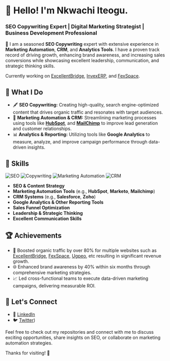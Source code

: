 # 👋 Hello! I'm Nkwachi Iteogu.

### SEO Copywriting Expert | Digital Marketing Strategist | Business Development Professional

🌟 I am a seasoned **SEO Copywriting** expert with extensive experience in **Marketing Automation**, **CRM**, and **Analytics Tools**. I have a proven track record of driving growth, enhancing brand awareness, and increasing sales conversions while showcasing excellent leadership, communication, and strategic thinking skills.

Currently working on [ExcellentBridge](https://excellentbridge.com), [InvexERP](https://invexerp.com), and [FexSpace](https://fexspace.com).

## 🔧 What I Do

- 🖋️ **SEO Copywriting:** Creating high-quality, search engine-optimized content that drives organic traffic and resonates with target audiences.
- 🤖 **Marketing Automation & CRM:** Streamlining marketing processes using tools like **[HubSpot](https://www.hubspot.com)**, and **[MailChimp](https://mailchimp.com/)** to improve lead generation and customer relationships.
- 📊 **Analytics & Reporting:** Utilizing tools like **Google Analytics** to measure, analyze, and improve campaign performance through data-driven insights.

## 💼 Skills

![SEO](https://img.shields.io/badge/SEO-Expert-brightgreen) ![Copywriting](https://img.shields.io/badge/Copywriting-Specialist-blue) ![Marketing Automation](https://img.shields.io/badge/Marketing%20Automation-Expert-orange) ![CRM](https://img.shields.io/badge/CRM-Professional-lightgrey)

- **SEO & Content Strategy**
- **Marketing Automation Tools** (e.g., **HubSpot**, **Marketo**, **Mailchimp**)
- **CRM Systems** (e.g., **Salesforce**, **Zoho**)
- **Google Analytics & Other Reporting Tools**
- **Sales Funnel Optimization**
- **Leadership & Strategic Thinking**
- **Excellent Communication Skills**

## 🏆 Achievements

- 🚀 Boosted organic traffic by over 80% for multiple websites such as [ExcellentBridge](https://excellentbridge.com), [FexSpace](https://fexspace.com), [Ugpeo](https://ugpeotechnique.com), etc resulting in significant revenue growth.
- 🌐 Enhanced brand awareness by 40% within six months through comprehensive marketing strategies.
- 📈 Led cross-functional teams to execute data-driven marketing campaigns, delivering measurable ROI.

## 🤝 Let's Connect

- 💼 [LinkedIn](https://www.linkedin.com/in/nkwachi-iteogu/) 
- 🐦 [Twitter](https://x.com/iamnkwachiteogu))

Feel free to check out my repositories and connect with me to discuss exciting opportunities, share insights on SEO, or collaborate on marketing automation strategies.

Thanks for visiting! 🚀

